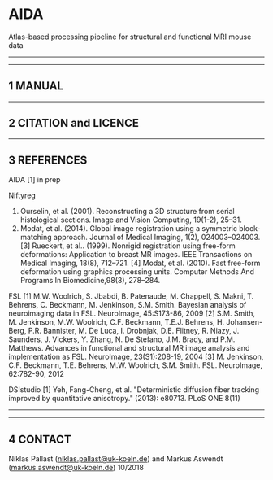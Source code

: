 # AIDA
Atlas-based processing pipeline for structural and functional MRI mouse data

****************************************************************************
------------
1 MANUAL
------------

------------
2 CITATION and LICENCE
------------

------------
3 REFERENCES
------------
AIDA
[1] in prep

Niftyreg
1. Ourselin, et al. (2001). Reconstructing a 3D structure from serial
histological sections. Image and Vision Computing, 19(1-2), 25–31.
2. Modat, et al. (2014). Global image registration using a symmetric block-
matching approach. Journal of Medical Imaging, 1(2), 024003–024003.
[3] Rueckert, et al.. (1999). Nonrigid registration using free-form
deformations: Application to breast MR images. IEEE Transactions on Medical
Imaging, 18(8), 712–721.
[4] Modat, et al. (2010). Fast free-form deformation using graphics processing
units. Computer Methods And Programs In Biomedicine,98(3), 278–284.

FSL
[1]  M.W. Woolrich, S. Jbabdi, B. Patenaude, M. Chappell, S. Makni, T. Behrens, C. Beckmann, M. Jenkinson, S.M. Smith. Bayesian analysis of neuroimaging data in FSL. NeuroImage, 45:S173-86, 2009
[2] S.M. Smith, M. Jenkinson, M.W. Woolrich, C.F. Beckmann, T.E.J. Behrens, H. Johansen-Berg, P.R. Bannister, M. De Luca, I. Drobnjak, D.E. Flitney, R. Niazy, J. Saunders, J. Vickers, Y. Zhang, N. De Stefano, J.M. Brady, and P.M. Matthews. Advances in functional and structural MR image analysis and implementation as FSL. NeuroImage, 23(S1):208-19, 2004
[3] M. Jenkinson, C.F. Beckmann, T.E. Behrens, M.W. Woolrich, S.M. Smith. FSL. NeuroImage, 62:782-90, 2012 

DSIstudio
[1] Yeh, Fang-Cheng, et al. "Deterministic diffusion fiber tracking improved by quantitative anisotropy." (2013): e80713. PLoS ONE 8(11)

****************************************************************************
------------
4 CONTACT
------------
Niklas Pallast (niklas.pallast@uk-koeln.de) and
Markus Aswendt (markus.aswendt@uk-koeln.de)
10/2018
